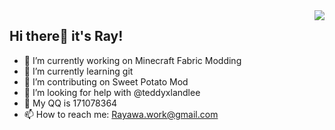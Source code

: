 <img align="right" src="https://github-readme-stats.vercel.app/api?username=Rayawa&show_icons=true&theme=dark" /> 

## Hi there👋 it's Ray! 


- 🔭 I’m currently working on Minecraft Fabric Modding
- 🌱 I’m currently learning git
- 👯 I’m contributing on Sweet Potato Mod
- 🤔 I’m looking for help with @teddyxlandlee
- 💬 My QQ is 171078364
- 📫 How to reach me: Rayawa.work@gmail.com

